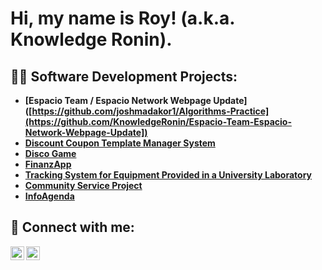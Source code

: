 <h1>Hi, my name is Roy! (a.k.a. Knowledge Ronin).

<h2>👨‍💻 Software Development Projects:</h2>

- <b>[Espacio Team / Espacio Network Webpage Update]([https://github.com/joshmadakor1/Algorithms-Practice](https://github.com/KnowledgeRonin/Espacio-Team-Espacio-Network-Webpage-Update])</b>
- <b>[Discount Coupon Template Manager System](https://github.com/joshmadakor1/Algorithms-Practice)</b>
- <b>[Disco Game](https://github.com/joshmadakor1/Algorithms-Practice)</b>
- <b>[FinanzApp](https://github.com/joshmadakor1/Algorithms-Practice)</b>
- <b>[Tracking System for Equipment Provided in a University Laboratory](https://github.com/joshmadakor1/Algorithms-Practice)</b>
- <b>[Community Service Project](https://github.com/joshmadakor1/Algorithms-Practice)</b>
- <b>[InfoAgenda](https://github.com/joshmadakor1/Algorithms-Practice)</b>
 
<h2> 🤳 Connect with me:</h2>

[<img align="left" alt="JoshMadakor | Gmail" width="22px" src="https://cdn.jsdelivr.net/npm/simple-icons/icons/gmail.svg" />][gmail]
[<img align="left" alt="JoshMadakor | Outlook" width="22px" src="https://cdn.jsdelivr.net/npm/simple-icons/icons/microsoftoutlook.svg" />][outlook]

[gmail]: royseduardor@gmail.com
[outlook]: royeduardo.s.r@hotmail.com

<!--
**joshmadakor1/joshmadakor1** is a ✨ _special_ ✨ repository because its `README.md` (this file) appears on your GitHub profile.

Here are some ideas to get you started:

- 🔭 I’m currently working on ...
- 🌱 I’m currently learning ...
- 👯 I’m looking to collaborate on ...
- 🤔 I’m looking for help with ...
- 💬 Ask me about ...
- 📫 How to reach me: ...
- 😄 Pronouns: ...
- ⚡ Fun fact: ...
-->
